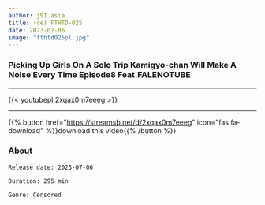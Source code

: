 ```yaml
---
author: j91.asia
title: (ce) FTHTD-025
date: 2023-07-06
image: "fthtd025pl.jpg"
---
```


### Picking Up Girls On A Solo Trip Kamigyo-chan Will Make A Noise Every Time Episode8 Feat.FALENOTUBE
___

{{< youtubepl 2xqax0m7eeeg >}}
___

{{% button href="https://streamsb.net/d/2xqax0m7eeeg" icon="fas fa-download" %}}download this video{{% /button %}}
### About

`Release date: 2023-07-06`

`Duration: 295 min`

`Genre:	Censored`